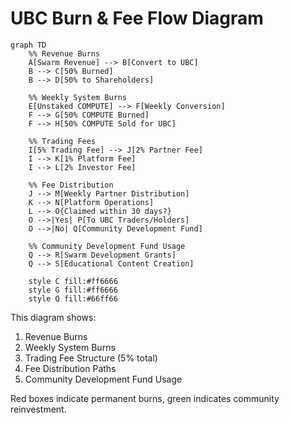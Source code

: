 # UBC Burn & Fee Flow Diagram

```mermaid
graph TD
    %% Revenue Burns
    A[Swarm Revenue] --> B[Convert to UBC]
    B --> C[50% Burned]
    B --> D[50% to Shareholders]

    %% Weekly System Burns
    E[Unstaked COMPUTE] --> F[Weekly Conversion]
    F --> G[50% COMPUTE Burned]
    F --> H[50% COMPUTE Sold for UBC]

    %% Trading Fees
    I[5% Trading Fee] --> J[2% Partner Fee]
    I --> K[1% Platform Fee]
    I --> L[2% Investor Fee]
    
    %% Fee Distribution
    J --> M[Weekly Partner Distribution]
    K --> N[Platform Operations]
    L --> O{Claimed within 30 days?}
    O -->|Yes| P[To UBC Traders/Holders]
    O -->|No| Q[Community Development Fund]

    %% Community Development Fund Usage
    Q --> R[Swarm Development Grants]
    Q --> S[Educational Content Creation]

    style C fill:#ff6666
    style G fill:#ff6666
    style Q fill:#66ff66
```

This diagram shows:
1. Revenue Burns
2. Weekly System Burns
3. Trading Fee Structure (5% total)
4. Fee Distribution Paths
5. Community Development Fund Usage

Red boxes indicate permanent burns, green indicates community reinvestment.
